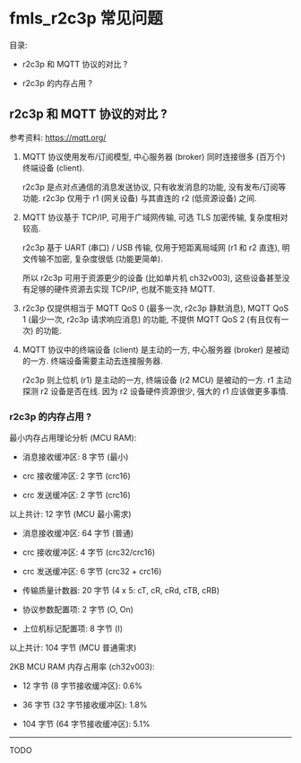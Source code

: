 # fmls_r2c3p 常见问题

目录:

- r2c3p 和 MQTT 协议的对比 ?

- r2c3p 的内存占用 ?

## r2c3p 和 MQTT 协议的对比 ?

参考资料: <https://mqtt.org/>

1. MQTT 协议使用发布/订阅模型, 中心服务器 (broker) 同时连接很多 (百万个)
   终端设备 (client).

   r2c3p 是点对点通信的消息发送协议, 只有收发消息的功能, 没有发布/订阅等功能.
   r2c3p 仅用于 r1 (网关设备) 与其直连的 r2 (低资源设备) 之间.

2. MQTT 协议基于 TCP/IP, 可用于广域网传输, 可选 TLS 加密传输, 复杂度相对较高.

   r2c3p 基于 UART (串口) / USB 传输, 仅用于短距离局域网 (r1 和 r2 直连),
   明文传输不加密, 复杂度很低 (功能更简单).

   所以 r2c3p 可用于资源更少的设备 (比如单片机 ch32v003),
   这些设备甚至没有足够的硬件资源去实现 TCP/IP, 也就不能支持 MQTT.

3. r2c3p 仅提供相当于 MQTT QoS 0 (最多一次, r2c3p 静默消息), MQTT QoS 1
   (最少一次, r2c3p 请求响应消息) 的功能, 不提供 MQTT QoS 2 (有且仅有一次)
   的功能.

4. MQTT 协议中的终端设备 (client) 是主动的一方, 中心服务器 (broker)
   是被动的一方. 终端设备需要主动去连接服务器.

   r2c3p 则上位机 (r1) 是主动的一方, 终端设备 (r2 MCU) 是被动的一方. r1 主动探测
   r2 设备是否在线. 因为 r2 设备硬件资源很少, 强大的 r1 应该做更多事情.

### r2c3p 的内存占用 ?

最小内存占用理论分析 (MCU RAM):

- 消息接收缓冲区: 8 字节 (最小)

- crc 接收缓冲区: 2 字节 (crc16)

- crc 发送缓冲区: 2 字节 (crc16)

以上共计: 12 字节 (MCU 最小需求)

- 消息接收缓冲区: 64 字节 (普通)

- crc 接收缓冲区: 4 字节 (crc32/crc16)

- crc 发送缓冲区: 6 字节 (crc32 + crc16)

- 传输质量计数器: 20 字节 (4 x 5: cT, cR, cRd, cTB, cRB)

- 协议参数配置项: 2 字节 (O, On)

- 上位机标记配置项: 8 字节 (I)

以上共计: 104 字节 (MCU 普通需求)

2KB MCU RAM 内存占用率 (ch32v003):

- 12 字节 (8 字节接收缓冲区): 0.6%

- 36 字节 (32 字节接收缓冲区): 1.8%

- 104 字节 (64 字节接收缓冲区): 5.1%

---

TODO
